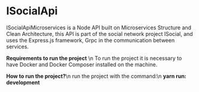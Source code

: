# ISocialApi
ISocialApiMicroservices is a Node API built on Microservices Structure and Clean Architecture, this API is part of the social network project ISocial, and uses the Express.js framework, Grpc in the communication between services.

**Requirements to run the project** \n
To run the project it is necessary to have Docker and Docker Composer installed on the machine.

**How to run the project?**\n
run the project with the command:\n
**yarn run: development**

